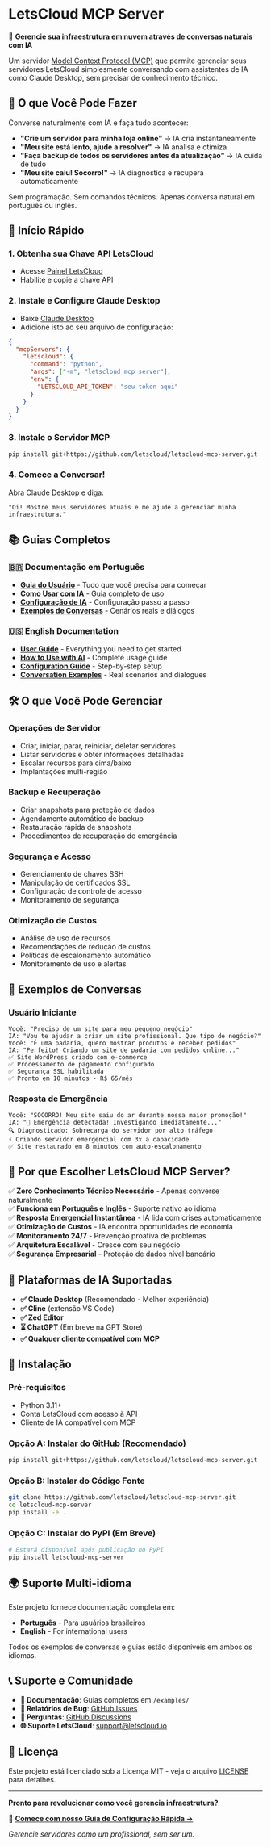 # LetsCloud MCP Server

🤖 **Gerencie sua infraestrutura em nuvem através de conversas naturais com IA**

Um servidor [Model Context Protocol (MCP)](https://modelcontextprotocol.io) que permite gerenciar seus servidores LetsCloud simplesmente conversando com assistentes de IA como Claude Desktop, sem precisar de conhecimento técnico.

## 🎯 O que Você Pode Fazer

Converse naturalmente com IA e faça tudo acontecer:

- **"Crie um servidor para minha loja online"** → IA cria instantaneamente
- **"Meu site está lento, ajude a resolver"** → IA analisa e otimiza  
- **"Faça backup de todos os servidores antes da atualização"** → IA cuida de tudo
- **"Meu site caiu! Socorro!"** → IA diagnostica e recupera automaticamente

Sem programação. Sem comandos técnicos. Apenas conversa natural em português ou inglês.

## 🚀 Início Rápido

### 1. Obtenha sua Chave API LetsCloud
- Acesse [Painel LetsCloud](https://my.letscloud.io/profile/client-api)
- Habilite e copie a chave API

### 2. Instale e Configure Claude Desktop
- Baixe [Claude Desktop](https://claude.ai/download)
- Adicione isto ao seu arquivo de configuração:

```json
{
  "mcpServers": {
    "letscloud": {
      "command": "python",
      "args": ["-m", "letscloud_mcp_server"],
      "env": {
        "LETSCLOUD_API_TOKEN": "seu-token-aqui"
      }
    }
  }
}
```

### 3. Instale o Servidor MCP
```bash
pip install git+https://github.com/letscloud/letscloud-mcp-server.git
```

### 4. Comece a Conversar!
Abra Claude Desktop e diga:
```
"Oi! Mostre meus servidores atuais e me ajude a gerenciar minha infraestrutura."
```

## 📚 Guias Completos

### 🇧🇷 Documentação em Português  
- **[Guia do Usuário](examples/README.md)** - Tudo que você precisa para começar
- **[Como Usar com IA](examples/COMO_USAR_COM_IA.md)** - Guia completo de uso
- **[Configuração de IA](examples/CONFIGURACAO_IA.md)** - Configuração passo a passo
- **[Exemplos de Conversas](examples/CONVERSAS_EXEMPLOS.md)** - Cenários reais e diálogos

### 🇺🇸 English Documentation
- **[User Guide](examples/README_EN.md)** - Everything you need to get started
- **[How to Use with AI](examples/HOW_TO_USE_WITH_AI_EN.md)** - Complete usage guide
- **[Configuration Guide](examples/AI_CONFIGURATION_EN.md)** - Step-by-step setup
- **[Conversation Examples](examples/CONVERSATION_EXAMPLES_EN.md)** - Real scenarios and dialogues

## 🛠️ O que Você Pode Gerenciar

### Operações de Servidor
- Criar, iniciar, parar, reiniciar, deletar servidores
- Listar servidores e obter informações detalhadas
- Escalar recursos para cima/baixo
- Implantações multi-região

### Backup e Recuperação
- Criar snapshots para proteção de dados
- Agendamento automático de backup
- Restauração rápida de snapshots
- Procedimentos de recuperação de emergência

### Segurança e Acesso
- Gerenciamento de chaves SSH
- Manipulação de certificados SSL
- Configuração de controle de acesso
- Monitoramento de segurança

### Otimização de Custos
- Análise de uso de recursos
- Recomendações de redução de custos
- Políticas de escalonamento automático
- Monitoramento de uso e alertas

## 💬 Exemplos de Conversas

### Usuário Iniciante
```
Você: "Preciso de um site para meu pequeno negócio"
IA: "Vou te ajudar a criar um site profissional. Que tipo de negócio?"
Você: "É uma padaria, quero mostrar produtos e receber pedidos"
IA: "Perfeito! Criando um site de padaria com pedidos online..."
✅ Site WordPress criado com e-commerce
✅ Processamento de pagamento configurado  
✅ Segurança SSL habilitada
✅ Pronto em 10 minutos - R$ 65/mês
```

### Resposta de Emergência
```
Você: "SOCORRO! Meu site saiu do ar durante nossa maior promoção!"
IA: "🚨 Emergência detectada! Investigando imediatamente..."
🔍 Diagnosticado: Sobrecarga do servidor por alto tráfego
⚡ Criando servidor emergencial com 3x a capacidade
✅ Site restaurado em 8 minutos com auto-escalonamento
```

## 🌟 Por que Escolher LetsCloud MCP Server?

✅ **Zero Conhecimento Técnico Necessário** - Apenas converse naturalmente  
✅ **Funciona em Português e Inglês** - Suporte nativo ao idioma  
✅ **Resposta Emergencial Instantânea** - IA lida com crises automaticamente  
✅ **Otimização de Custos** - IA encontra oportunidades de economia  
✅ **Monitoramento 24/7** - Prevenção proativa de problemas  
✅ **Arquitetura Escalável** - Cresce com seu negócio  
✅ **Segurança Empresarial** - Proteção de dados nível bancário  

## 🤖 Plataformas de IA Suportadas

- **✅ Claude Desktop** (Recomendado - Melhor experiência)
- **✅ Cline** (extensão VS Code)  
- **✅ Zed Editor**
- **⏳ ChatGPT** (Em breve na GPT Store)
- **✅ Qualquer cliente compatível com MCP**

## 🔧 Instalação

### Pré-requisitos
- Python 3.11+
- Conta LetsCloud com acesso à API
- Cliente de IA compatível com MCP

### Opção A: Instalar do GitHub (Recomendado)
```bash
pip install git+https://github.com/letscloud/letscloud-mcp-server.git
```

### Opção B: Instalar do Código Fonte
```bash
git clone https://github.com/letscloud/letscloud-mcp-server.git
cd letscloud-mcp-server
pip install -e .
```

### Opção C: Instalar do PyPI (Em Breve)
```bash
# Estará disponível após publicação no PyPI
pip install letscloud-mcp-server
```

## 🌍 Suporte Multi-idioma

Este projeto fornece documentação completa em:
- **Português** - Para usuários brasileiros
- **English** - For international users

Todos os exemplos de conversas e guias estão disponíveis em ambos os idiomas.

## 📞 Suporte e Comunidade

- **📖 Documentação**: Guias completos em `/examples/`
- **🐛 Relatórios de Bug**: [GitHub Issues](https://github.com/letscloud/letscloud-mcp-server/issues)
- **💬 Perguntas**: [GitHub Discussions](https://github.com/letscloud/letscloud-mcp-server/discussions)
- **🌐 Suporte LetsCloud**: [support@letscloud.io](mailto:support@letscloud.io)

## 📄 Licença

Este projeto está licenciado sob a Licença MIT - veja o arquivo [LICENSE](LICENSE) para detalhes.

---

**Pronto para revolucionar como você gerencia infraestrutura?**

🚀 **[Comece com nosso Guia de Configuração Rápida →](examples/README.md)**

*Gerencie servidores como um profissional, sem ser um.* 
